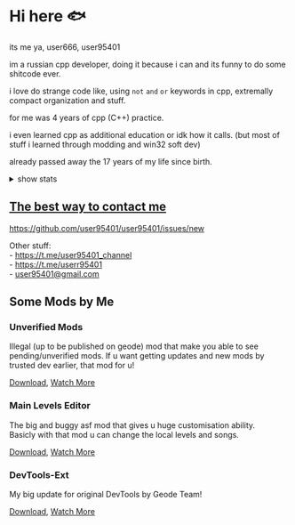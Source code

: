 # Hi here 🐟

its me ya, user666, user95401

im a russian cpp developer, doing it because i can and its funny to do some shitcode ever.

i love do strange code like, using `not` `and` `or` keywords in cpp, extremally compact organization and stuff.

for me was 4 years of cpp (C++) practice.

i even learned cpp as additional education or idk how it calls. (but most of stuff i learned through modding and win32 soft dev)

already passed away the 17 years of my life since birth.

<details>
<summary>show stats</summary>
<br>

![the stats here](https://github-readme-stats.vercel.app/api?username=user95401\&show_icons=true\&theme=transparent)

<br>
</details>

## [The best way to contact me](https://github.com/user95401/user95401/issues/new)
https://github.com/user95401/user95401/issues/new

Other stuff:<br>
\- https://t.me/user95401_channel<br>
\- https://t.me/userr95401<br>
\- user95401@gmail.com

## Some Mods by Me

### Unverified Mods
Illegal (up to be published on geode) mod that make you able to see pending/unverified mods.
If u want getting updates and new mods by trusted dev earlier, that mod for u!

[Download](https://github.com/user95401/Unverified-Mods/releases/latest/download/user95401.unverified_mods.geode),  [Watch More](https://github.com/user95401/Unverified-Mods)

### Main Levels Editor
The big and buggy asf mod that gives u huge customisation ability.<br>
Basicly with that mod u can change the local levels and songs.

[Download](https://github.com/user95401/MainLevelsEditor/releases/latest/download/user95401.mainlevelseditor.geode),  [Watch More](https://github.com/user95401/MainLevelsEditor)

### DevTools-Ext
My big update for original DevTools by Geode Team!

[Download](https://github.com/user95401/DevTools-Ext/releases/latest/download/user95401.devtools.geode),  [Watch More](https://github.com/user95401/DevTools-Ext)
